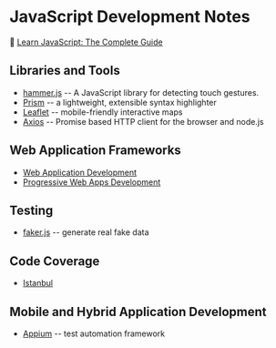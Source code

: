 # JavaScript Development Notes

:link: [Learn JavaScript: The Complete Guide](https://code.tutsplus.com/series/learn-javascript-the-complete-guide--cms-1112)

## Libraries and Tools

+ [hammer.js](https://hammerjs.github.io/) -- A JavaScript library for detecting touch gestures.
+ [Prism](http://prismjs.com/) -- a lightweight, extensible syntax highlighter
+ [Leaflet](https://leafletjs.com/) -- mobile-friendly interactive maps
+ [Axios](https://github.com/axios/axios) -- Promise based HTTP client for the browser and node.js

## Web Application Frameworks

+ [Web Application Development](development-docs/web-development/web-application-development/README.md)
+ [Progressive Web Apps Development](development-docs/web-development/web-application-development/progressive-web-app-development.md)

## Testing

+ [faker.js](https://github.com/marak/Faker.js/) -- generate real fake data

## Code Coverage

+ [Istanbul](https://istanbul.js.org/)

## Mobile and Hybrid Application Development

+ [Appium](http://appium.io/) -- test automation framework
